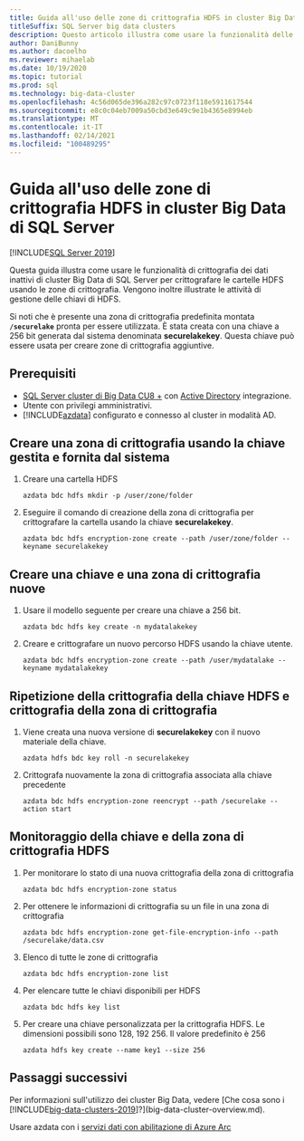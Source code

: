 ```yaml
---
title: Guida all'uso delle zone di crittografia HDFS in cluster Big Data di SQL Server
titleSuffix: SQL Server big data clusters
description: Questo articolo illustra come usare la funzionalità delle zone di crittografia HDFS di cluster Big Data di SQL Server
author: DaniBunny
ms.author: dacoelho
ms.reviewer: mihaelab
ms.date: 10/19/2020
ms.topic: tutorial
ms.prod: sql
ms.technology: big-data-cluster
ms.openlocfilehash: 4c56d065de396a282c97c0723f118e5911617544
ms.sourcegitcommit: e8c0c04eb7009a50cbd3e649c9e1b4365e8994eb
ms.translationtype: MT
ms.contentlocale: it-IT
ms.lasthandoff: 02/14/2021
ms.locfileid: "100489295"
---
```

# <a name="sql-server-big-data-clusters-hdfs-encryption-zones-usage-guide"></a>Guida all'uso delle zone di crittografia HDFS in cluster Big Data di SQL Server

[!INCLUDE[SQL Server 2019](../includes/applies-to-version/sqlserver2019.md)]

Questa guida illustra come usare le funzionalità di crittografia dei dati inattivi di cluster Big Data di SQL Server per crittografare le cartelle HDFS usando le zone di crittografia. Vengono inoltre illustrate le attività di gestione delle chiavi di HDFS.

Si noti che è presente una zona di crittografia predefinita montata __```/securelake```__ pronta per essere utilizzata. È stata creata con una chiave a 256 bit generata dal sistema denominata __securelakekey__. Questa chiave può essere usata per creare zone di crittografia aggiuntive.

## <a name="prerequisites"></a><a id="prereqs"></a> Prerequisiti

- [SQL Server cluster di Big Data CU8 +](release-notes-big-data-cluster.md) con [Active Directory](active-directory-prerequisites.md) integrazione.
- Utente con privilegi amministrativi.
- [!INCLUDE[azdata](../includes/azure-data-cli-azdata.md)] configurato e connesso al cluster in modalità AD.

## <a name="create-an-encryption-zone-using-the-provided-system-managed-key"></a>Creare una zona di crittografia usando la chiave gestita e fornita dal sistema

1. Creare una cartella HDFS

   ```console
   azdata bdc hdfs mkdir -p /user/zone/folder
   ```

1. Eseguire il comando di creazione della zona di crittografia per crittografare la cartella usando la chiave __securelakekey__.

   ```console
   azdata bdc hdfs encryption-zone create --path /user/zone/folder --keyname securelakekey
   ```

## <a name="create-a-custom-new-key-and-encryption-zone"></a>Creare una chiave e una zona di crittografia nuove

1. Usare il modello seguente per creare una chiave a 256 bit.

   ```console
   azdata bdc hdfs key create -n mydatalakekey
   ```

1. Creare e crittografare un nuovo percorso HDFS usando la chiave utente.

   ```console
   azdata bdc hdfs encryption-zone create --path /user/mydatalake --keyname mydatalakekey
   ```

## <a name="hdfs-key-rotation-and-encryption-zone-re-encryption"></a>Ripetizione della crittografia della chiave HDFS e crittografia della zona di crittografia

1. Viene creata una nuova versione di __securelakekey__ con il nuovo materiale della chiave.

   ```console
   azdata hdfs bdc key roll -n securelakekey
   ```

1. Crittografa nuovamente la zona di crittografia associata alla chiave precedente

   ```console
   azdata bdc hdfs encryption-zone reencrypt --path /securelake --action start
   ```

## <a name="hdfs-key-and-encryption-zone-monitoring"></a>Monitoraggio della chiave e della zona di crittografia HDFS

1. Per monitorare lo stato di una nuova crittografia della zona di crittografia 

   ```console
   azdata bdc hdfs encryption-zone status
   ```

1. Per ottenere le informazioni di crittografia su un file in una zona di crittografia

   ```console
   azdata bdc hdfs encryption-zone get-file-encryption-info --path /securelake/data.csv
   ```

1. Elenco di tutte le zone di crittografia

   ```console
   azdata bdc hdfs encryption-zone list
   ```

1. Per elencare tutte le chiavi disponibili per HDFS

   ```console
   azdata bdc hdfs key list
   ```

1. Per creare una chiave personalizzata per la crittografia HDFS. Le dimensioni possibili sono 128, 192 256. Il valore predefinito è 256

   ```console
   azdata hdfs key create --name key1 --size 256
   ```

## <a name="next-steps"></a>Passaggi successivi

Per informazioni sull'utilizzo dei cluster Big Data, vedere [Che cosa sono i [!INCLUDE[big-data-clusters-2019](../includes/ssbigdataclusters-ver15.md)]?](big-data-cluster-overview.md).

Usare azdata con i [servizi dati con abilitazione di Azure Arc](/azure/azure-arc/data/)
